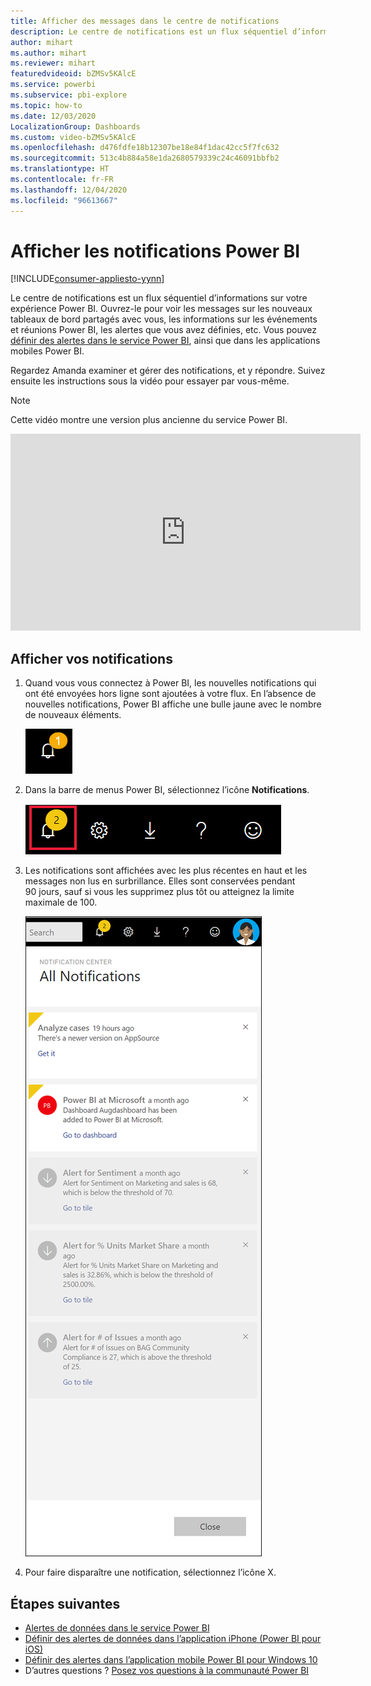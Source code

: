 ```yaml
---
title: Afficher des messages dans le centre de notifications
description: Le centre de notifications est un flux séquentiel d’informations sur votre expérience Power BI.
author: mihart
ms.author: mihart
ms.reviewer: mihart
featuredvideoid: bZMSv5KAlcE
ms.service: powerbi
ms.subservice: pbi-explore
ms.topic: how-to
ms.date: 12/03/2020
LocalizationGroup: Dashboards
ms.custom: video-bZMSv5KAlcE
ms.openlocfilehash: d476fdfe18b12307be18e84f1dac42cc5f7fc632
ms.sourcegitcommit: 513c4b884a58e1da2680579339c24c46091bbfb2
ms.translationtype: HT
ms.contentlocale: fr-FR
ms.lasthandoff: 12/04/2020
ms.locfileid: "96613667"
---
```

# <a name="view-power-bi-notifications"></a>Afficher les notifications Power BI

[!INCLUDE[consumer-appliesto-yynn](../includes/consumer-appliesto-yynn.md)]


Le centre de notifications est un flux séquentiel d’informations sur votre expérience Power BI. Ouvrez-le pour voir les messages sur les nouveaux tableaux de bord partagés avec vous, les informations sur les événements et réunions Power BI, les alertes que vous avez définies, etc. Vous pouvez [définir des alertes dans le service Power BI](end-user-alerts.md), ainsi que dans les applications mobiles Power BI.

Regardez Amanda examiner et gérer des notifications, et y répondre. Suivez ensuite les instructions sous la vidéo pour essayer par vous-même.    

> [!NOTE]
> Cette vidéo montre une version plus ancienne du service Power BI. 

<iframe width="560" height="315" src="https://www.youtube.com/embed/bZMSv5KAlcE" frameborder="0" allowfullscreen></iframe>

## <a name="view-your-notifications"></a>Afficher vos notifications
1. Quand vous vous connectez à Power BI, les nouvelles notifications qui ont été envoyées hors ligne sont ajoutées à votre flux. En l’absence de nouvelles notifications, Power BI affiche une bulle jaune avec le nombre de nouveaux éléments.
   
   ![nouvelle icône Notification](./media/end-user-notification-center/power-bi-new-notifications.png)
2. Dans la barre de menus Power BI, sélectionnez l’icône **Notifications**.
   
   ![Barre de menus du haut avec l’icône Notifications sélectionnée](./media/end-user-notification-center/power-bi-notification-icon.png)
3. Les notifications sont affichées avec les plus récentes en haut et les messages non lus en surbrillance. Elles sont conservées pendant 90 jours, sauf si vous les supprimez plus tôt ou atteignez la limite maximale de 100.
   
   ![Centre de notifications](./media/end-user-notification-center/power-bi-notifications-center.png)
4. Pour faire disparaître une notification, sélectionnez l’icône X.

## <a name="next-steps"></a>Étapes suivantes
* [Alertes de données dans le service Power BI](end-user-alerts.md)
* [Définir des alertes de données dans l’application iPhone (Power BI pour iOS)](mobile/mobile-set-data-alerts-in-the-mobile-apps.md)
* [Définir des alertes dans l’application mobile Power BI pour Windows 10](mobile/mobile-set-data-alerts-in-the-mobile-apps.md)
* D’autres questions ? [Posez vos questions à la communauté Power BI](https://community.powerbi.com/)

